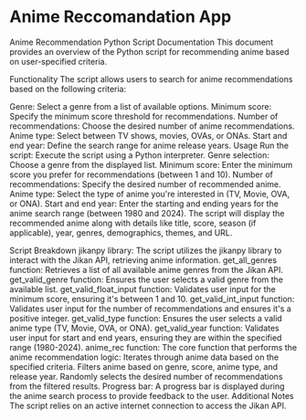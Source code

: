 # Anime Reccomandation App
Anime Recommendation Python Script Documentation
This document provides an overview of the Python script for recommending anime based on user-specified criteria.

Functionality
The script allows users to search for anime recommendations based on the following criteria:

Genre: Select a genre from a list of available options.
Minimum score: Specify the minimum score threshold for recommendations.
Number of recommendations: Choose the desired number of anime recommendations.
Anime type: Select between TV shows, movies, OVAs, or ONAs.
Start and end year: Define the search range for anime release years.
Usage
Run the script: Execute the script using a Python interpreter.
Genre selection: Choose a genre from the displayed list.
Minimum score: Enter the minimum score you prefer for recommendations (between 1 and 10).
Number of recommendations: Specify the desired number of recommended anime.
Anime type: Select the type of anime you're interested in (TV, Movie, OVA, or ONA).
Start and end year: Enter the starting and ending years for the anime search range (between 1980 and 2024).
The script will display the recommended anime along with details like title, score, season (if applicable), year, genres, demographics, themes, and URL.

Script Breakdown
jikanpy library: The script utilizes the jikanpy library to interact with the Jikan API, retrieving anime information.
get_all_genres function: Retrieves a list of all available anime genres from the Jikan API.
get_valid_genre function: Ensures the user selects a valid genre from the available list.
get_valid_float_input function: Validates user input for the minimum score, ensuring it's between 1 and 10.
get_valid_int_input function: Validates user input for the number of recommendations and ensures it's a positive integer.
get_valid_type function: Ensures the user selects a valid anime type (TV, Movie, OVA, or ONA).
get_valid_year function: Validates user input for start and end years, ensuring they are within the specified range (1980-2024).
anime_rec function: The core function that performs the anime recommendation logic:
Iterates through anime data based on the specified criteria.
Filters anime based on genre, score, anime type, and release year.
Randomly selects the desired number of recommendations from the filtered results.
Progress bar: A progress bar is displayed during the anime search process to provide feedback to the user.
Additional Notes
The script relies on an active internet connection to access the Jikan API.
